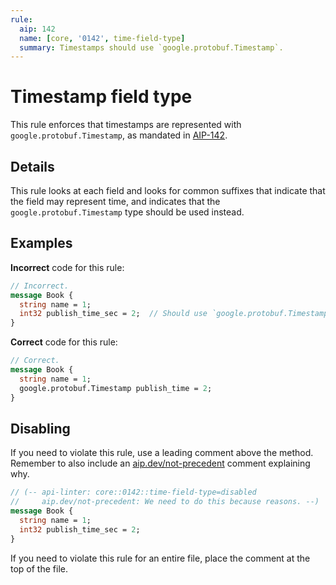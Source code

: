 ```yaml
---
rule:
  aip: 142
  name: [core, '0142', time-field-type]
  summary: Timestamps should use `google.protobuf.Timestamp`.
---
```


# Timestamp field type

This rule enforces that timestamps are represented with
`google.protobuf.Timestamp`, as mandated in [AIP-142][].

## Details

This rule looks at each field and looks for common suffixes that indicate that
the field may represent time, and indicates that the
`google.protobuf.Timestamp` type should be used instead.

## Examples

**Incorrect** code for this rule:

```proto
// Incorrect.
message Book {
  string name = 1;
  int32 publish_time_sec = 2;  // Should use `google.protobuf.Timestamp`.
}
```

**Correct** code for this rule:

```proto
// Correct.
message Book {
  string name = 1;
  google.protobuf.Timestamp publish_time = 2;
}
```

## Disabling

If you need to violate this rule, use a leading comment above the method.
Remember to also include an [aip.dev/not-precedent][] comment explaining why.

```proto
// (-- api-linter: core::0142::time-field-type=disabled
//     aip.dev/not-precedent: We need to do this because reasons. --)
message Book {
  string name = 1;
  int32 publish_time_sec = 2;
}
```

If you need to violate this rule for an entire file, place the comment at the
top of the file.

[aip-142]: https://aip.dev/142
[aip.dev/not-precedent]: https://aip.dev/not-precedent
